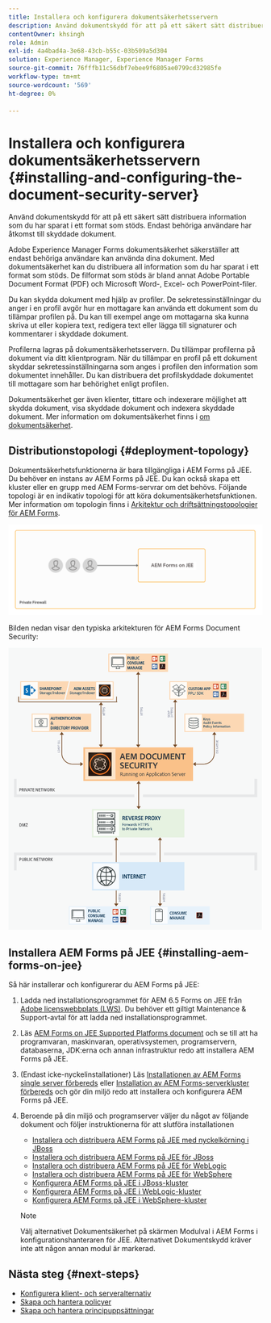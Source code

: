 ```yaml
---
title: Installera och konfigurera dokumentsäkerhetsservern
description: Använd dokumentskydd för att på ett säkert sätt distribuera information som du har sparat i ett format som stöds. Endast behöriga användare har åtkomst till skyddade dokument.
contentOwner: khsingh
role: Admin
exl-id: 4a4bad4a-3e68-43cb-b55c-03b509a5d304
solution: Experience Manager, Experience Manager Forms
source-git-commit: 76fffb11c56dbf7ebee9f6805ae0799cd32985fe
workflow-type: tm+mt
source-wordcount: '569'
ht-degree: 0%

---
```


# Installera och konfigurera dokumentsäkerhetsservern {#installing-and-configuring-the-document-security-server}

Använd dokumentskydd för att på ett säkert sätt distribuera information som du har sparat i ett format som stöds. Endast behöriga användare har åtkomst till skyddade dokument.

Adobe Experience Manager Forms dokumentsäkerhet säkerställer att endast behöriga användare kan använda dina dokument. Med dokumentsäkerhet kan du distribuera all information som du har sparat i ett format som stöds. De filformat som stöds är bland annat Adobe Portable Document Format (PDF) och Microsoft Word-, Excel- och PowerPoint-filer.

Du kan skydda dokument med hjälp av profiler. De sekretessinställningar du anger i en profil avgör hur en mottagare kan använda ett dokument som du tillämpar profilen på. Du kan till exempel ange om mottagarna ska kunna skriva ut eller kopiera text, redigera text eller lägga till signaturer och kommentarer i skyddade dokument.

Profilerna lagras på dokumentsäkerhetsservern. Du tillämpar profilerna på dokument via ditt klientprogram. När du tillämpar en profil på ett dokument skyddar sekretessinställningarna som anges i profilen den information som dokumentet innehåller. Du kan distribuera det profilskyddade dokumentet till mottagare som har behörighet enligt profilen.

Dokumentsäkerhet ger även klienter, tittare och indexerare möjlighet att skydda dokument, visa skyddade dokument och indexera skyddade dokument. Mer information om dokumentsäkerhet finns i [om dokumentsäkerhet](/help/forms/using/admin-help/document-security.md).

## Distributionstopologi  {#deployment-topology}

Dokumentsäkerhetsfunktionerna är bara tillgängliga i AEM Forms på JEE. Du behöver en instans av AEM Forms på JEE. Du kan också skapa ett kluster eller en grupp med AEM Forms-servrar om det behövs. Följande topologi är en indikativ topologi för att köra dokumentsäkerhetsfunktionen. Mer information om topologin finns i [Arkitektur och driftsättningstopologier för AEM Forms](aem-forms-architecture-deployment.md).

<!--fix above link-->

![Dokumentsäkerhetsservertopologi](do-not-localize/document-security-server_topology.png)

Bilden nedan visar den typiska arkitekturen för AEM Forms Document Security:

![Normal miljö för dokumentsäkerhet](do-not-localize/document-security-typical-environment.png)

## Installera AEM Forms på JEE {#installing-aem-forms-on-jee}

Så här installerar och konfigurerar du AEM Forms på JEE:

1. Ladda ned installationsprogrammet för AEM 6.5 Forms on JEE från [Adobe licenswebbplats (LWS)](https://licensing.adobe.com/). Du behöver ett giltigt Maintenance &amp; Support-avtal för att ladda ned installationsprogrammet.
1. Läs [AEM Forms on JEE Supported Platforms document](/help/forms/using/aem-forms-jee-supported-platforms.md) och se till att ha programvaran, maskinvaran, operativsystemen, programservern, databaserna, JDK:erna och annan infrastruktur redo att installera AEM Forms på JEE.
1. (Endast icke-nyckelinstallationer) Läs [Installationen av AEM Forms single server förbereds](https://www.adobe.com/go/learn_aemforms_prepareInstallsingle_64) eller [Installation av AEM Forms-serverkluster förbereds](https://www.adobe.com/go/learn_aemforms_prepareInstallcluster_64) och gör din miljö redo att installera och konfigurera AEM Forms på JEE.
1. Beroende på din miljö och programserver väljer du något av följande dokument och följer instruktionerna för att slutföra installationen

   * [Installera och distribuera AEM Forms på JEE med nyckelkörning i JBoss](https://www.adobe.com/go/learn_aemforms_installTurnkey_64)
   * [Installera och distribuera AEM Forms på JEE för JBoss](https://www.adobe.com/go/learn_aemforms_installJBoss_64)
   * [Installera och distribuera AEM Forms på JEE för WebLogic](https://www.adobe.com/go/learn_aemforms_installWebLogic_64)
   * [Installera och distribuera AEM Forms på JEE för WebSphere](https://www.adobe.com/go/learn_aemforms_installWebSphere_64)
   * [Konfigurera AEM Forms på JEE i JBoss-kluster](https://www.adobe.com/go/learn_aemforms_clusterJBoss_64)
   * [Konfigurera AEM Forms på JEE i WebLogic-kluster](https://www.adobe.com/go/learn_aemforms_clusterWebLogic_64)
   * [Konfigurera AEM Forms på JEE i WebSphere-kluster](https://www.adobe.com/go/learn_aemforms_clusterWebSphere_64)

   >[!NOTE]
   >
   >Välj alternativet Dokumentsäkerhet på skärmen Modulval i AEM Forms i konfigurationshanteraren för JEE. Alternativet Dokumentskydd kräver inte att någon annan modul är markerad.

## Nästa steg {#next-steps}

* [Konfigurera klient- och serveralternativ](/help/forms/using/admin-help/configuring-client-server-options.md)
* [Skapa och hantera policyer](/help/forms/using/admin-help/creating-policies.md)
* [Skapa och hantera principuppsättningar](/help/forms/using/admin-help/creating-policy-sets.md)

